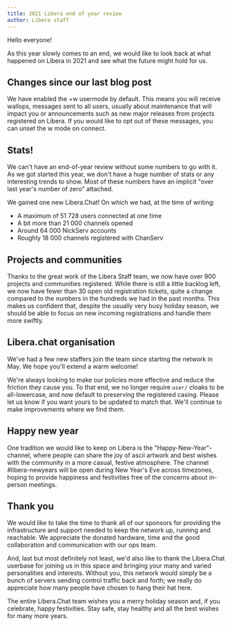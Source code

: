 ```yaml
---
title: 2021 Libera end of year review
author: Libera staff
---
```


Hello everyone!

As this year slowly comes to an end, we would like to look back
at what happened on Libera in 2021 and see
what the future might hold for us.

## Changes since our last blog post

We have enabled the +w usermode by default. 
This means you will receive wallops, messages sent to all users,
usually about maintenance that will impact you or announcements
such as new major releases from projects registered on Libera.
If you would like to opt out of these messages,
you can unset the w mode on connect.

## Stats!

We can't have an end-of-year review without some numbers to go with it.
As we got started this year, we don't have a huge number of stats
or any interesting trends to show.
Most of these numbers have an implicit 
"over last year's number of zero" attached.

We gained one new Libera.Chat! On which we had, at the time of writing:

- A maximum of 51 728 users connected at one time
- A bit more than 21 000 channels opened
- Around 64 000 NickServ accounts
- Roughly 18 000 channels registered with ChanServ

## Projects and communities

Thanks to the great work of the Libera Staff team,
we now have over 900 projects and communities registered.
While there is still a little backlog left, we now have fewer than 30 open old
registration tickets, quite a change compared to the numbers in the hundreds
we had in the past months. This makes us confident that, despite the usually
very busy holiday season, we should be able to focus on new incoming
registrations and handle them more swiftly.

## Libera.chat organisation

We've had a few new staffers join the team since starting the network in May.
We hope you'll extend a warm welcome!

We're always looking to make our policies more effective and reduce
the friction they cause you. To that end, we no longer require `user/` cloaks
to be all-lowercase, and now default to preserving the registered casing.
Please let us know if you want yours to be updated to match that.
We'll continue to make improvements where we find them.

## Happy new year

One tradition we would like to keep on Libera is the "Happy-New-Year"-channel,
where people can share the joy of ascii artwork and best wishes
with the community in a more casual, festive atmosphere.
The channel #libera-newyears will be open during New Year's Eve
across timezones, hoping to provide happiness and festivities
free of the concerns about in-person meetings.

## Thank you

We would like to take the time to thank all of our sponsors for providing the
infrastructure and support needed to keep the network 
up, running and reachable. We appreciate the donated hardware, time and the
good collaboration and communication with our ops team.

And, last but most definitely not least, we'd also like to thank
the Libera.Chat userbase for joining us in this space and bringing your many
and varied personalities and interests. Without you, this network would simply
be a bunch of servers sending control traffic back and forth;
we really do appreciate how many people have chosen to hang their hat here.

The entire Libera.Chat team wishes you a merry holiday season and,
if you celebrate, happy festivities.
Stay safe, stay healthy and all the best wishes for many more years.
